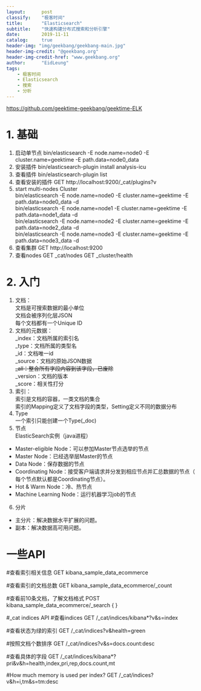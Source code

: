 ```yaml
---
layout:      post
classify:    "极客时间"
title:       "Elasticsearch"
subtitle:    "快速构建分布式搜索和分析引擎"
date:        2019-11-11
catalog:     true
header-img: "img/geekbang/geekbang-main.jpg"
header-img-credit: "@geekbang.org"
header-img-credit-href: "www.geekbang.org"
author:      "EidLeung"
tags:
    - 极客时间
    - Elasticsearch
    - 搜索
    - 分析
---
```


https://github.com/geektime-geekbang/geektime-ELK
# 1. 基础
1. 启动单节点
bin/elasticsearch -E node.name=node0 -E cluster.name=geektime -E path.data=node0_data
2. 安装插件
bin/elasticsearch-plugin install analysis-icu
3. 查看插件
bin/elasticsearch-plugin list
4. 查看安装的插件
GET http://localhost:9200/_cat/plugins?v
5. start multi-nodes Cluster  
bin/elasticsearch -E node.name=node0 -E cluster.name=geektime -E path.data=node0_data -d   
bin/elasticsearch -E node.name=node1 -E cluster.name=geektime -E path.data=node1_data -d  
bin/elasticsearch -E node.name=node2 -E cluster.name=geektime -E path.data=node2_data -d  
bin/elasticsearch -E node.name=node3 -E cluster.name=geektime -E path.data=node3_data -d
6. 查看集群
GET http://localhost:9200
7. 查看nodes
GET _cat/nodes
GET _cluster/health

# 2. 入门
1. 文档：  
文档是可搜索数据的最小单位  
文档会被序列化层JSON  
每个文档都有一个Unique ID  
2. 文档的元数据：  
_index：文档所属的索引名  
_type：文档所属的类型名  
_id：文档唯一id  
_source：文档的原始JSON数据  
~~_all：整合所有字段内容到该字段，已废除~~  
_version：文档的版本  
_score：相关性打分  
3. 索引：  
索引是文档的容器，一类文档的集合  
索引的Mapping定义了文档字段的类型，Setting定义不同的数据分布  
4. Type  
一个索引只能创建一个Type(_doc)
5. 节点  
ElasticSearch实例（java进程）
- Master-eligible Node：可以参加Master节点选举的节点
- Master Node：已经选举层Master的节点
- Data Node：保存数据的节点
- Coordinating Node：接受客户端请求并分发到相应节点并汇总数据的节点（ 每个节点默认都是Coordinating节点）。
- Hot & Warm Node：冷、热节点
- Machine Learning Node：运行机器学习job的节点
6. 分片
- 主分片：解决数据水平扩展的问题。
- 副本：解决数据高可用问题。
















# 一些API
#查看索引相关信息
GET kibana_sample_data_ecommerce

#查看索引的文档总数
GET kibana_sample_data_ecommerce/_count

#查看前10条文档，了解文档格式
POST kibana_sample_data_ecommerce/_search
{
}

#_cat indices API
#查看indices
GET /_cat/indices/kibana*?v&s=index

#查看状态为绿的索引
GET /_cat/indices?v&health=green

#按照文档个数排序
GET /_cat/indices?v&s=docs.count:desc

#查看具体的字段
GET /_cat/indices/kibana*?pri&v&h=health,index,pri,rep,docs.count,mt

#How much memory is used per index?
GET /_cat/indices?v&h=i,tm&s=tm:desc



















